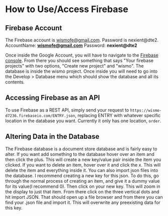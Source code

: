 
# How to Use/Access Firebase

## Firebase Account
The Firebase account is wismofe@gmail.com. Password is nexient@dte2.
AccountName: **wismofe@gmail.com**
Password: **nexient@dte2**

Once inside the Google Account, you will have to navigate to the [Firebase console](https://console.firebase.google.com). From there you should see something that says "Your firebase projects" with two options, "Create new project" and "wismo". The database is inside the wismo project. Once inside you will need to go into the Develop > Database menu which should show the database and all its contents.

## Accessing Firebase as an API
To use Firebase as a REST API, simply send your request to `https://wismo-d7236.firebaseio.com/ENTRY.json`, replacing ENTRY with whatever specific location in the database you want. Currently it only has one location, `order`.

## Altering Data in the Database
The Firebase database is a document store database and is fairly easy to alter. If you want add something to the database hover over an item and then click the plus. This will create a new key/value pair inside the item you clicked. If you want to delete an item, hover over it and click the x. This will delete the item and everything inside it. You can also import json files into the database. I recommend creating a new key for this json. To do this, go through the normal process of creating an item, and give it a dummy value for its value(I recommend 0). Then click on your new key. This will zoom in the display to just that item. From there click on the three vertical dots and hit import JSON. That should open up a file browser and from there you can find your .json file and import it. This will overwrite any preexisting data for this key.